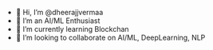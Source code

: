 - 👋 Hi, I’m @dheerajjvermaa
- 👀 I’m an AI/ML Enthusiast
- 🌱 I’m currently learning Blockchan
- 💞️ I’m looking to collaborate on AI/ML, DeepLearning, NLP
<!---
socio-path/socio-path is a ✨ special ✨ repository because its `README.md` (this file) appears on your GitHub profile.
You can click the Preview link to take a look at your changes.
--->
